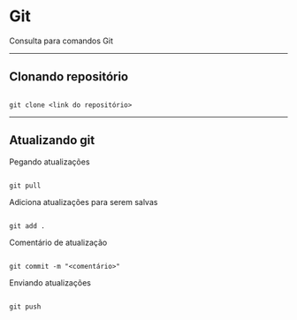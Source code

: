 # Git

Consulta para comandos Git

---

## Clonando repositório

```

git clone <link do repositório>

```

---

## Atualizando git

Pegando atualizações

```

git pull

```

Adiciona atualizações para serem salvas

```

git add .

```

Comentário de atualização

```

git commit -m "<comentário>"

```

Enviando atualizações

```

git push

```